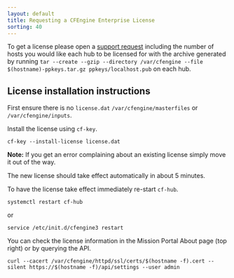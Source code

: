 ```yaml
---
layout: default
title: Requesting a CFEngine Enterprise License
sorting: 40
---
```


To get a license please open a [support request](https://support.northern.tech)
including the number of hosts you would like each hub to be licensed for with
the archive generated by running `tar --create --gzip --directory /var/cfengine
--file $(hostname)-ppkeys.tar.gz ppkeys/localhost.pub` on each hub.

## License installation instructions

First ensure there is no `license.dat` `/var/cfengine/masterfiles` or
`/var/cfengine/inputs`.

Install the license using `cf-key`.

```console
cf-key --install-license license.dat
```

**Note:** If you get an error complaining about an existing license simply move
it out of the way.

The new license should take effect automatically in about 5 minutes.

To have the license take effect immediately re-start `cf-hub`.

```console
systemctl restart cf-hub
```

or

```console
service /etc/init.d/cfengine3 restart
```

You can check the license information in the Mission Portal About page (top
right) or by querying the API.

```console
curl --cacert /var/cfengine/httpd/ssl/certs/$(hostname -f).cert --silent https://$(hostname -f)/api/settings --user admin
```
